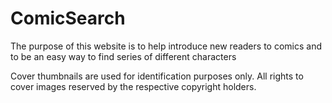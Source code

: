 # ComicSearch

The purpose of this website is to help introduce new readers to comics and to be an easy way to find series of different characters

Cover thumbnails are used for identification purposes only. All rights to cover images reserved by the respective copyright holders.
